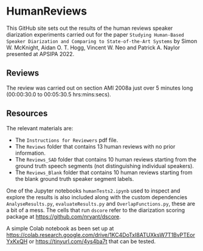 # HumanReviews
This GitHub site sets out the results of the human reviews speaker diarization experiments carried out for the paper ``Studying Human-Based Speaker Diarization and Comparing to State-of-the-Art Systems`` by Simon W. McKnight, Aidan O. T. Hogg, Vincent W. Neo and Patrick A. Naylor presented at APSIPA 2022.

## Reviews
The review was carried out on section AMI 2008a just over 5 minutes long (00:00:30.0 to 00:05:30.5 hrs:mins:secs).

## Resources
The relevant materials are:
- The ``Instructions for Reviewers`` pdf file.
- The ``Reviews`` folder that contains 13 human reviews with no prior information.
- The ``Reviews_SAD`` folder that contains 10 human reviews starting from the ground truth speech segments (not distinguishing individual speakers).
- The ``Reviews_Blank`` folder that contains 10 human reviews starting from the blank ground truth speaker segment labels.

One of the Jupyter notebooks ``humanTests2.ipynb`` used to inspect and explore the results is also included along with the custom dependencies ``AnalyseResults.py``, ``evaluateResults.py`` and ``OverlapFunctions.py``, these are a bit of a mess.  The cells that run ``dscore`` refer to the diarization scoring package at https://github.com/nryant/dscore.

A simple Colab notebook as been set up at https://colab.research.google.com/drive/1KC4DoTxI8ATUXksW7T1BvPTEorYxKxQH or https://tinyurl.com/4ys4ba7t that can be tested.
